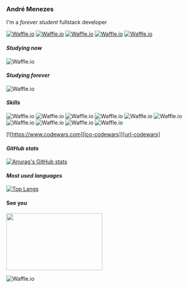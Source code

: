 ### André Menezes
I'm a *forever student* fullstack developer 

[![Waffle.io](https://img.shields.io/badge/Feel-0A66C2?logo=linkedin&color=blue)][1]
[![Waffle.io](https://img.shields.io/badge/free-25D366?logo=whatsapp&logoColor=white)][2]
[![Waffle.io](https://img.shields.io/badge/to-1DA1F2?logo=twitter&logoColor=white)][3]
[![Waffle.io](https://img.shields.io/badge/contact-EA4335?logo=gmail&logoColor=white)][4]
[![Waffle.io](https://img.shields.io/badge/me-5865F2?logo=discord&logoColor=white)][5]

#### *Studying now*
![Waffle.io](https://img.shields.io/badge/-javascript-F7DF1E?logo=javascript&logoColor=black)

#### *Studying forever*
![Waffle.io](https://img.shields.io/badge/-rails-900d0d?logo=ruby&logoColor=white)

#### *Skills*
![Waffle.io](https://img.shields.io/badge/-ruby-CC0000?logo=ruby&logoColor=white)
![Waffle.io](https://img.shields.io/badge/-rails-900d0d?logo=ruby&logoColor=white)
![Waffle.io](https://img.shields.io/badge/-postgresql-4169E1?logo=postgresql&logoColor=white)
![Waffle.io](https://img.shields.io/badge/-javascript-F7DF1E?logo=javascript&logoColor=black)
![Waffle.io](https://img.shields.io/badge/-html5-E34F26?logo=html5&logoColor=white)
![Waffle.io](https://img.shields.io/badge/-css-1572B6?logo=css3&logoColor=white)
![Waffle.io](https://img.shields.io/badge/-sass-CC6699?logo=sass&logoColor=white)
![Waffle.io](https://img.shields.io/badge/-bootstrap-7952B3?logo=bootstrap&logoColor=white)
![Waffle.io](https://img.shields.io/badge/-heroku-430098?logo=heroku&logoColor=white)
![Waffle.io](https://img.shields.io/badge/-git-F05032?logo=git&logoColor=white)

[![https://www.codewars.com][ico-codewars]][url-codewars]

#### *GitHub stats*
[![Anurag's GitHub stats](https://github-readme-stats.vercel.app/api?username=dedemenezes&count_private=true&show_icons=true&bg_color=1A1B41&icon_color=baff29&title_color=f1ffe7&text_color=c2e7da)](https://github.com/anuraghazra/github-readme-stats)

#### *Most used languages*
[![Top Langs](https://github-readme-stats.vercel.app/api/top-langs/?username=dedemenezes&layout=compact&bg_color=1A1B41&icon_color=baff29&title_color=f1ffe7&text_color=c2e7da)](https://github.com/anuraghazra/github-readme-stats)

#### See you
<img src="https://media.giphy.com/media/losUltlOnYUW4/giphy.gif" width="254px" height="150px">

![Waffle.io](https://img.shields.io/badge/dynamic/json?color=%231a1b41&label=Profile.%20created_at&query=created_at&url=https%3A%2F%2Fapi.github.com%2Fusers%2Fdedemenezes)


<!--
**dedemenezes/dedemenezes** is a ✨ _special_ ✨ repository because its `README.md` (this file) appears on your GitHub profile.

Here are some ideas to get you started:

- 🔭 I’m currently working on ...
- 🌱 I’m currently learning ...
- 👯 I’m looking to collaborate on ...
- 🤔 I’m looking for help with ...
- 💬 Ask me about ...
- 📫 How to reach me: ...
- 😄 Pronouns: ...
- ⚡ Fun fact: ...
-->

[1]: http://www.linkedin.com/in/andre-menezes-developer
[2]: https://api.whatsapp.com/send?phone=5521972614293
[3]: https://twitter.com/dedemenezes_
[4]: mailto:dev.andremenezes@gmail.com
[5]: https://discord.com/users/824855867844853790
[ico-codewars]: https://www.codewars.com/users/dedemenezes/badges/micro
[url-codewars     ]: https://www.codewars.com/users/dedemenezes
